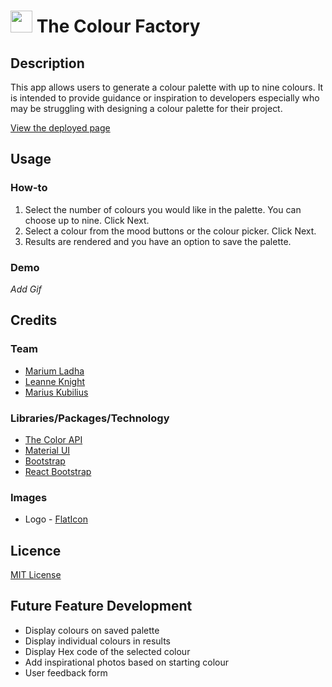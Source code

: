 # <img src="https://cdn-icons-png.flaticon.com/512/5311/5311143.png" width="35" height="35"> The Colour Factory

## Description

This app allows users to generate a colour palette with up to nine colours. It is intended to provide guidance or inspiration to developers especially who may be struggling with designing a colour palette for their project.

[View the deployed page](https://thecolourfactory.netlify.app)

## Usage

### How-to

1. Select the number of colours you would like in the palette. You can choose up to nine. Click Next.
2. Select a colour from the mood buttons or the colour picker. Click Next.
3. Results are rendered and you have an option to save the palette.

### Demo

*Add Gif*

## Credits

### Team

- [Marium Ladha](https://github.com/mariuml)
- [Leanne Knight](https://github.com/YaszMoon)
- [Marius Kubilius](https://github.com/MarKubil)

### Libraries/Packages/Technology

- [The Color API](https://www.thecolorapi.com)
- [Material UI](https://mui.com/)
- [Bootstrap](https://getbootstrap.com)
- [React Bootstrap](https://react-bootstrap.github.io)

### Images

- Logo - [FlatIcon]("https://www.flaticon.com/free-icons/paintbrush")

## Licence

[MIT License](./LICENSE)

## Future Feature Development

- Display colours on saved palette
- Display individual colours in results
- Display Hex code of the selected colour
- Add inspirational photos based on starting colour
- User feedback form
